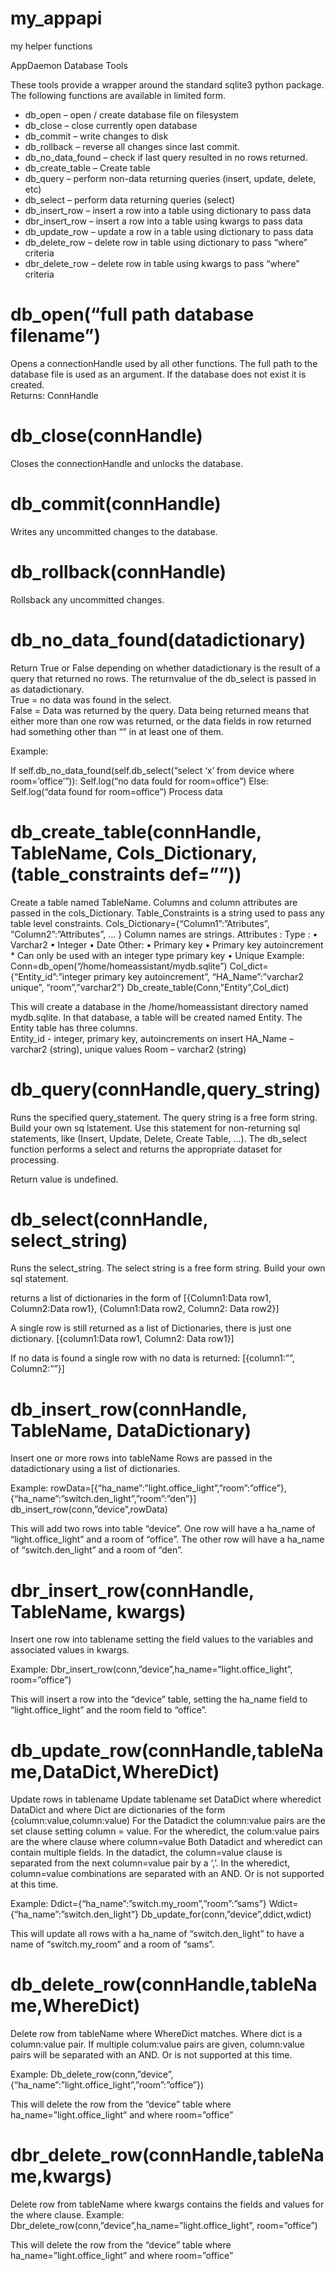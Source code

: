 # my_appapi
my helper functions
<P>
AppDaemon Database Tools<P>

These tools provide a wrapper around the standard sqlite3 python package.  The following functions are available in limited form.<P>
<ul>
<li>db_open – open / create database file on filesystem
<li>db_close – close currently open database
<li>db_commit – write changes to disk
<li>db_rollback – reverse all changes since last commit.
<li>db_no_data_found – check if last query resulted in no rows returned.
<li>db_create_table – Create table
<li>db_query – perform non-data returning queries (insert, update, delete, etc)
<li>db_select – perform data returning queries (select)
<li>db_insert_row – insert a row into a table using dictionary to pass data
<li>dbr_insert_row – insert a row into a table using kwargs to pass data
<li>db_update_row – update a row in a table using dictionary to pass data
<li>db_delete_row – delete row in table using dictionary to pass “where” criteria
<li>dbr_delete_row – delete row in table using kwargs to pass “where” criteria
</ul>


<h1>db_open(“full path database filename”)</h1>
  Opens a connectionHandle used by all other functions.  The full path to the database file is used as an argument.  If the database does not exist it is created.  <br>
Returns: ConnHandle<p>

<h1>db_close(connHandle)</h1>
   Closes the connectionHandle and unlocks the database.
<p>
<h1>db_commit(connHandle)</h1>
   Writes any uncommitted changes to the database.
<p>
<h1>db_rollback(connHandle)</h1>
   Rollsback any uncommitted changes.
<p>
<h1>db_no_data_found(datadictionary)</h1>
  Return True or False depending on whether datadictionary is the result of a query that returned no rows.  The returnvalue of the db_select is passed in as datadictionary.<br>
True = no data was found in the select.<br>
False = Data was returned by the query.  Data being returned means that either more than one row was returned, or the data fields in row returned had something other than “” in at least one of them.
<p>
Example:<br>
<p><block>
If self.db_no_data_found(self.db_select(“select ‘x’ from device where room=’office’”)):
  Self.log(“no data fould for room=office”)
Else:
  Self.log(“data found for room=office”)
  Process data
  </block><p>

<p>
<h1>db_create_table(connHandle, TableName, Cols_Dictionary, (table_constraints def=””))</h1>
  Create a table named TableName.  Columns and column attributes are passed in the cols_Dictionary.  Table_Constraints is a string used to pass any table level constraints.  
  Cols_Dictionary={“Column1”:”Atributes”,
                   “Column2”:”Attributes”,
                                 … }
  Column names are strings.  
  Attributes : 
      Type : 
•	Varchar2
•	Integer
•	Date
     Other:
•	Primary key   
•	Primary key autoincrement   * Can only be used with an integer type primary key
•	Unique
Example:
   Conn=db_open(“/home/homeassistant/mydb.sqlite”)
   Col_dict={“Entity_id”:”integer primary key autoincrement”,
             “HA_Name”:”varchar2 unique”,
             “room”,”varchar2”}
   Db_create_table(Conn,”Entity”,Col_dict)

This will create a database in the /home/homeassistant directory named mydb.sqlite.  In that database, a table will be created named Entity.  The Entity table has three columns.  
     Entity_id  - integer, primary key, autoincrements on insert
     HA_Name – varchar2 (string), unique values
     Room – varchar2 (string)


<p>
<h1>db_query(connHandle,query_string)</h1>
  Runs the specified query_statement.  The query string is a free form string.  Build your own sq lstatement.  Use this statement for non-returning sql statements, like (Insert, Update, Delete, Create Table, …).  The db_select function performs a select and returns the appropriate dataset for processing.

Return value is undefined.

<p>
<h1>db_select(connHandle, select_string)</h1>
  Runs the select_string.  The select string is a free form string.  Build your own sql statement.

   returns a list of dictionaries in the form of 
[{Column1:Data row1, Column2:Data row1},
 {Column1:Data row2, Column2: Data row2}]

A single row is still returned as a list of Dictionaries, there is just one dictionary.
[{column1:Data row1, Column2: Data row1}]

If no data is found a single row with no data is returned:
[{column1:””, Column2:””}]



<p>
<h1>db_insert_row(connHandle, TableName, DataDictionary)</h1>
  Insert one or more rows into tableName
  Rows are passed in the datadictionary using a list of dictionaries.

  Example:
  rowData=[{“ha_name”:”light.office_light”,”room”:”office”},
           {“ha_name”:”switch.den_light”,”room”:”den”}]
  db_insert_row(conn,”device”,rowData)

This will add two rows into table “device”.  One row will have a ha_name of “light.office_light” 
and a room of “office”.  The other row will have a ha_name of “switch.den_light” and a room of “den”.

<p>
<h1>dbr_insert_row(connHandle, TableName, kwargs)</h1>
  Insert one row into tablename setting the field values to the variables and associated values in kwargs.

  Example:
    Dbr_insert_row(conn,”device”,ha_name=”light.office_light”,
                                 room=”office”)

This will insert a row into the “device” table, setting the ha_name field to “light.office_light” and the room field to “office”.  


<p>
<h1>db_update_row(connHandle,tableName,DataDict,WhereDict)</h1>
  Update rows in tablename  
   Update tablename set DataDict where wheredict
  DataDict and where Dict are dictionaries of the form {column:value,column:value)
  For the Datadict the column:value pairs are the set clause setting column = value.
  For the wheredict, the colum:value pairs are the where clause where column=value
Both Datadict and wheredict can contain multiple fields.  In the datadict, the column=value clause is separated from the next column=value pair by a ‘,’.  In the wheredict, column=value combinations are separated with an AND.  Or is not supported at this time.

Example:
Ddict={“ha_name”:”switch.my_room”,”room”:”sams”}
Wdict={“ha_name”:”switch.den_light”}
Db_update_for(conn,”device”,ddict,wdict)

This will update all rows with a ha_name of “switch.den_light” to have a name of “switch.my_room” and a room of “sams”.


<p>
<h1>db_delete_row(connHandle,tableName,WhereDict)</h1>
  Delete row from tableName where WhereDict matches.
  Where dict is a column:value pair.  If multiple colum:value pairs are given, column:value pairs will be separated with an AND.  Or is not supported at this time.

Example:
  Db_delete_row(conn,”device”,{“ha_name”:”light.office_light”,”room”:”office”})

This will delete the row from the “device” table where ha_name=”light.office_light” and where room=”office”

<p>
<h1>dbr_delete_row(connHandle,tableName,kwargs)</h1>
  Delete row from tableName where kwargs contains the fields and values for the where clause.
Example:
  Dbr_delete_row(conn,”device”,ha_name=”light.office_light”, room=”office”)

This will delete the row from the “device” table where ha_name=”light.office_light” and where room=”office”


